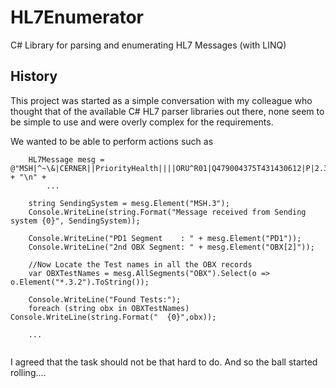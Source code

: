 # HL7Enumerator
C# Library for parsing and enumerating HL7 Messages (with LINQ) 
## History
This project was started as a simple conversation with my colleague who thought that of the 
available C# HL7 parser libraries out there, none seem to be simple to use and were 
overly complex for the requirements.

We wanted to be able to perform actions such as
```
    HL7Message mesg = @"MSH|^~\&|CERNER||PriorityHealth||||ORU^R01|Q479004375T431430612|P|2.3|" + "\n" +
        ...

    string SendingSystem = mesg.Element("MSH.3");
    Console.WriteLine(string.Format("Message received from Sending system {0}", SendingSystem));

    Console.WriteLine("PD1 Segment    : " + mesg.Element("PD1"));
    Console.WriteLine("2nd OBX Segment: " + mesg.Element("OBX[2]"));

    //Now Locate the Test names in all the OBX records 
    var OBXTestNames = mesg.AllSegments("OBX").Select(o => o.Element("*.3.2").ToString());

    Console.WriteLine("Found Tests:");
    foreach (string obx in OBXTestNames) Console.WriteLine(string.Format("  {0}",obx));
    
    ... 
    
```


I agreed that the task should not be that hard to do.  And so the ball started rolling....

     
